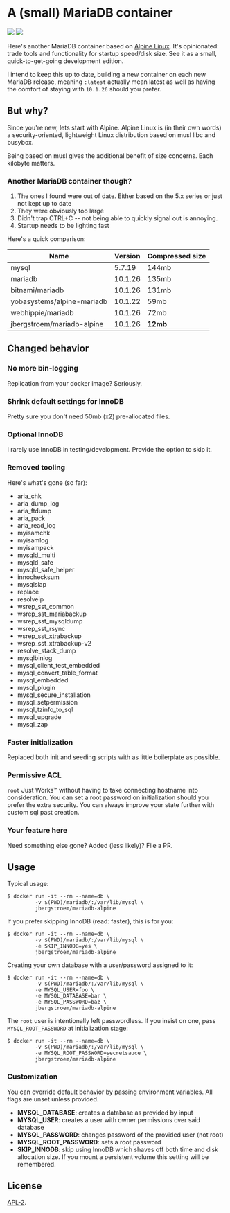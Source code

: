 # A (small) MariaDB container

[![](https://images.microbadger.com/badges/version/jbergstroem/mariadb-alpine.svg)](https://microbadger.com/images/jbergstroem/mariadb-alpine) [![](https://images.microbadger.com/badges/image/jbergstroem/mariadb-alpine.svg)](https://microbadger.com/images/jbergstroem/mariadb-alpine) 

Here's another MariaDB container based on [Alpine Linux][1]. It's opinionated: trade tools and functionality for startup speed/disk size. See it as a small, quick-to-get-going development edition.

I intend to keep this up to date, building a new container on each new MariaDB release, meaning `:latest` actually mean latest as well as having the comfort of staying with `10.1.26` should you prefer.

[1]: https://alpinelinux.org


## But why?

Since you're new, lets start with Alpine. Alpine Linux is (in their own words) a security-oriented, lightweight Linux distribution based on musl libc and busybox.

Being based on musl gives the additional benefit of size concerns. Each kilobyte matters.

### Another MariaDB container though?

1.  The ones I found were out of date. Either based on the 5.x series or just not kept up to date
2.  They were obviously too large
3.  Didn't trap CTRL+C -- not being able to quickly signal out is annoying.
4.  Startup needs to be lighting fast

Here's a quick comparison:

| Name                       | Version | Compressed size |
| -------------------------- | ------- | --------------- |
| mysql                      | 5.7.19  | 144mb           |
| mariadb                    | 10.1.26 | 135mb           |
| bitnami/mariadb            | 10.1.26 | 131mb           |
| yobasystems/alpine-mariadb | 10.1.22 | 59mb            |
| webhippie/mariadb          | 10.1.26 | 72mb            |
| jbergstroem/mariadb-alpine | 10.1.26 | **12mb**        |


## Changed behavior

### No more bin-logging

Replication from your docker image? Seriously.

### Shrink default settings for InnoDB

Pretty sure you don't need 50mb (x2) pre-allocated files.

### Optional InnoDB

I rarely use InnoDB in testing/development. Provide the option to skip it.

### Removed tooling

Here's what's gone (so far):
-   aria_chk
-   aria_dump_log
-   aria_ftdump
-   aria_pack
-   aria_read_log
-   myisamchk
-   myisamlog
-   myisampack
-   mysqld_multi
-   mysqld_safe
-   mysqld_safe_helper
-   innochecksum
-   mysqlslap
-   replace
-   resolveip
-   wsrep_sst_common
-   wsrep_sst_mariabackup
-   wsrep_sst_mysqldump
-   wsrep_sst_rsync
-   wsrep_sst_xtrabackup
-   wsrep_sst_xtrabackup-v2
-   resolve_stack_dump
-   mysqlbinlog
-   mysql_client_test_embedded
-   mysql_convert_table_format
-   mysql_embedded
-   mysql_plugin
-   mysql_secure_installation
-   mysql_setpermission
-   mysql_tzinfo_to_sql
-   mysql_upgrade
-   mysql_zap

### Faster initialization

Replaced both init and seeding scripts with as little boilerplate as possible.

### Permissive ACL

`root` Just Works™️ without having to take connecting hostname into consideration. You can set a root password on initialization should you prefer the extra security. You can always improve your state further with custom sql past creation.

### Your feature here

Need something else gone? Added (less likely)? File a PR.


## Usage

Typical usage:
```console
$ docker run -it --rm --name=db \
         -v $(PWD)/mariadb/:/var/lib/mysql \
         jbergstroem/mariadb-alpine
```

If you prefer skipping InnoDB (read: faster), this is for you:
```console
$ docker run -it --rm --name=db \
         -v $(PWD)/mariadb/:/var/lib/mysql \
         -e SKIP_INNODB=yes \
         jbergstroem/mariadb-alpine
```

Creating your own database with a user/password assigned to it:
```console
$ docker run -it --rm --name=db \
         -v $(PWD)/mariadb/:/var/lib/mysql \
         -e MYSQL_USER=foo \
         -e MYSQL_DATABASE=bar \
         -e MYSQL_PASSWORD=baz \
         jbergstroem/mariadb-alpine
```

The `root` user is intentionally left passwordless. If you insist on one, pass `MYSQL_ROOT_PASSWORD` at initialization stage:
```console
$ docker run -it --rm --name=db \
         -v $(PWD)/mariadb/:/var/lib/mysql \
         -e MYSQL_ROOT_PASSWORD=secretsauce \
         jbergstroem/mariadb-alpine
```

### Customization

You can override default behavior by passing environment variables. All flags
are unset unless provided.

-   **MYSQL_DATABASE**: creates a database as provided by input
-   **MYSQL_USER**: creates a user with owner permissions over said database
-   **MYSQL_PASSWORD**: changes password of the provided user (not root)
-   **MYSQL_ROOT_PASSWORD**: sets a root password
-   **SKIP_INNODB**: skip using InnoDB which shaves off both time and
                     disk allocation size. If you mount a persistent volume 
                     this setting will be remembered.


## License

[APL-2](./LICENSE).
